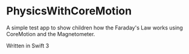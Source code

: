 # PhysicsWithCoreMotion
A simple test app to show children how the Faraday's Law works using CoreMotion and the Magnetometer.

Written in Swift 3 
